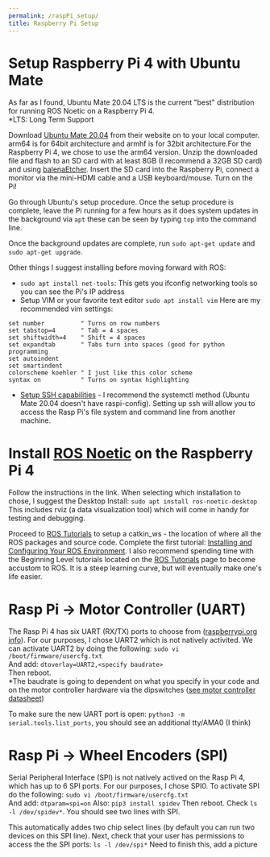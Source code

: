 ```yaml
---
permalink: /raspPi_setup/
title: Raspberry Pi Setup
---
```

# Setup Raspberry Pi 4 with Ubuntu Mate
As far as I found, Ubuntu Mate 20.04 LTS is the current "best" distribution for running ROS Noetic on a Raspberry Pi 4. \
*LTS: Long Term Support

Download [Ubuntu Mate 20.04](https://ubuntu-mate.org/raspberry-pi/download/) from their website on to your local computer.
arm64 is for 64bit architecture and armhf is for 32bit architecture.For the Raspberry Pi 4, we chose to use the arm64 version.
Unzip the downloaded file and flash to an SD card with at least 8GB (I recommend a 32GB SD card) and using [balenaEtcher](https://www.balena.io/etcher/).
Insert the SD card into the Raspberry Pi, connect a monitor via the mini-HDMI cable and a USB keyboard/mouse. Turn on the Pi!

Go through Ubuntu's setup procedure. Once the setup procedure is complete, leave the Pi running for a few hours as it does system updates in the background via `apt` these can be seen by typing `top` into the command line.

Once the background updates are complete, run `sudo apt-get update` and `sudo apt-get upgrade`.

Other things I suggest installing before moving forward with ROS:
* `sudo apt install net-tools`: This gets you ifconfig networking tools so you can see the Pi's IP address
* Setup VIM or your favorite text editor
`sudo apt install vim`
Here are my recommended vim settings:
```
set number          " Turns on row numbers
set tabstop=4       " Tab = 4 spaces
set shiftwidth=4    " Shift = 4 spaces
set expandtab       " Tabs turn into spaces (good for python programming
set autoindent    
set smartindent
colorscheme koehler " I just like this color scheme
syntax on           " Turns on syntax highlighting
```

* [Setup SSH capabilities](https://www.raspberrypi.org/documentation/remote-access/ssh/) - I recommend the systemctl method (Ubuntu Mate 20.04 doesn't have raspi-config). Setting up ssh will allow you to access the Rasp Pi's file system and command line from another machine.

# Install [ROS Noetic](http://wiki.ros.org/noetic/Installation/Ubuntu) on the Raspberry Pi 4
Follow the instructions in the link. When selecting which installation to chose, I suggest the Desktop Install: `sudo apt install ros-noetic-desktop`
This includes rviz (a data visualization tool) which will come in handy for testing and debugging.

Proceed to [ROS Tutorials](http://wiki.ros.org/ROS/Tutorials) to setup a catkin_ws - the location of where all the ROS packages and source code. Complete the first tutorial: [Installing and Configuring Your ROS Environment](http://wiki.ros.org/ROS/Tutorials/InstallingandConfiguringROSEnvironment). I also recommend spending time with the Beginning Level tutorials located on the [ROS Tutorials](http://wiki.ros.org/ROS/Tutorials) page to become accustom to ROS. It is a steep learning curve, but will eventually make one's life easier.

# Rasp Pi -> Motor Controller (UART)
The Rasp Pi 4 has six UART (RX/TX) ports to choose from ([raspberrypi.org info](https://www.raspberrypi.org/documentation/configuration/uart.md)). For our purposes, I chose UART2 which is not natively activited. We can activate UART2 by doing the following:
`sudo vi /boot/firmware/usercfg.txt` \
And add: `dtoverlay=UART2,<specify baudrate>` \
Then reboot. \
*The baudrate is going to dependent on what you specify in your code and on the motor controller hardware via the dipswitches ([see motor controller datasheet](https://github.com/hannabanana96/MRPD_Masters/blob/main/smartdriveduo-smart-dual-channel-30a-motor-driver-datasheet.pdf))

To make sure the new UART port is open: `python3 -m serial.tools.list_ports`, you should see an additional tty/AMA0 (I think)

# Rasp Pi -> Wheel Encoders (SPI)
Serial Peripheral Interface (SPI) is not natively actived on the Rasp Pi 4, which has up to 6 SPI ports. For our purposes, I chose SPI0. To activate SPI do the following:
`sudo vi /boot/firmware/usercfg.txt` \
And add: `dtparam=spi=on`
Also: `pip3 install spidev`
Then reboot.
Check `ls -l /dev/spidev*`. You should see two lines with SPI.
<img src="{{ site.url }}{{ site.baseurl }}/assets/images/spi_cmdline.jpg" alt="">

This automatically addes two chip select lines (by default you can run two devices on this SPI line). Next, check that your user has permissions to access the the SPI ports: `ls -l /dev/spi*` Need to finish this, add a picture


